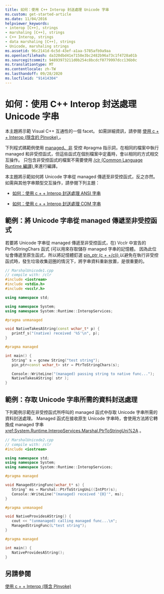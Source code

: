 ```yaml
---
title: 如何：使用 C++ Interop 封送處理 Unicode 字串
ms.custom: get-started-article
ms.date: 11/04/2016
helpviewer_keywords:
- interop [C++], strings
- marshaling [C++], strings
- C++ Interop, strings
- data marshaling [C++], strings
- Unicode, marshaling strings
ms.assetid: 96c2141d-6c5d-43ef-a1aa-5785afb9a9aa
ms.openlocfilehash: da320dbd41e7158e3bc2482b96a73c1f4728a01b
ms.sourcegitcommit: 94893973211d0b254c8bcdcf0779997dcc136b0c
ms.translationtype: MT
ms.contentlocale: zh-TW
ms.lasthandoff: 09/28/2020
ms.locfileid: "91414304"
---
```

# <a name="how-to-marshal-unicode-strings-using-c-interop"></a>如何：使用 C++ Interop 封送處理 Unicode 字串

本主題將示範 Visual C++ 互通性的一個 facet。 如需詳細資訊，請參閱 [使用 c + + Interop (隱含的 PInvoke) ](../dotnet/using-cpp-interop-implicit-pinvoke.md)。

下列程式碼範例使用 [managed、非](../preprocessor/managed-unmanaged.md) 受控 #pragma 指示詞，在相同的檔案中執行 managed 和非受控函式，但這些函式在個別檔案中定義時，會以相同的方式相交互操作。 只包含非受控函式的檔案不需要使用 [/clr (Common Language Runtime 編譯) ](../build/reference/clr-common-language-runtime-compilation.md)來進行編譯。

本主題將示範如何將 Unicode 字串從 managed 傳遞至非受控函式，反之亦然。 如需與其他字串類型交互操作，請參閱下列主題：

- [如何：使用 c + + Interop 封送處理 ANSI 字串](../dotnet/how-to-marshal-ansi-strings-using-cpp-interop.md)

- [如何：使用 c + + Interop 封送處理 COM 字串](../dotnet/how-to-marshal-com-strings-using-cpp-interop.md)

## <a name="example-pass-unicode-string-from-managed-to-unmanaged-function"></a>範例：將 Unicode 字串從 managed 傳遞至非受控函式

若要將 Unicode 字串從 managed 傳遞至非受控函式，在) Vcclr 中宣告的 PtrToStringChars 函式 (可以用來存取儲存 managed 字串的記憶體。 因為此位址會傳遞至原生函式，所以將記憶體釘選 [pin_ptr (c + +/cli) ](../extensions/pin-ptr-cpp-cli.md) 以避免在執行非受控函式時，發生垃圾收集迴圈的情況下，將字串資料重新放置，是很重要的。

```cpp
// MarshalUnicode1.cpp
// compile with: /clr
#include <iostream>
#include <stdio.h>
#include <vcclr.h>

using namespace std;

using namespace System;
using namespace System::Runtime::InteropServices;

#pragma unmanaged

void NativeTakesAString(const wchar_t* p) {
   printf_s("(native) received '%S'\n", p);
}

#pragma managed

int main() {
   String^ s = gcnew String("test string");
   pin_ptr<const wchar_t> str = PtrToStringChars(s);

   Console::WriteLine("(managed) passing string to native func...");
   NativeTakesAString( str );
}
```

## <a name="example-data-marshaling-required-to-access-unicode-string"></a>範例：存取 Unicode 字串所需的資料封送處理

下列範例示範在非受控函式所呼叫的 managed 函式中存取 Unicode 字串所需的資料封送處理。 Managed 函式在接收原生 Unicode 字串時，會使用方法將它轉換成 managed 字串 <xref:System.Runtime.InteropServices.Marshal.PtrToStringUni%2A> 。

```cpp
// MarshalUnicode2.cpp
// compile with: /clr
#include <iostream>

using namespace std;
using namespace System;
using namespace System::Runtime::InteropServices;

#pragma managed

void ManagedStringFunc(wchar_t* s) {
   String^ ms = Marshal::PtrToStringUni((IntPtr)s);
   Console::WriteLine("(managed) received '{0}'", ms);
}

#pragma unmanaged

void NativeProvidesAString() {
   cout << "(unmanaged) calling managed func...\n";
   ManagedStringFunc(L"test string");
}

#pragma managed

int main() {
   NativeProvidesAString();
}
```

## <a name="see-also"></a>另請參閱

[使用 c + + Interop (隱含 PInvoke) ](../dotnet/using-cpp-interop-implicit-pinvoke.md)
